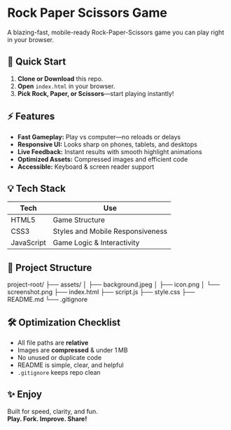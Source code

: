 # Rock Paper Scissors Game

A blazing-fast, mobile-ready Rock-Paper-Scissors game you can play right in your browser.

## 🚀 Quick Start

1. **Clone or Download** this repo.
2. **Open** `index.html` in your browser.
3. **Pick Rock, Paper, or Scissors**—start playing instantly!

## ⚡️ Features

- **Fast Gameplay:** Play vs computer—no reloads or delays
- **Responsive UI:** Looks sharp on phones, tablets, and desktops
- **Live Feedback:** Instant results with smooth highlight animations
- **Optimized Assets:** Compressed images and efficient code
- **Accessible:** Keyboard & screen reader support

## 💡 Tech Stack

| Tech      | Use                              |
|-----------|----------------------------------|
| HTML5     | Game Structure                   |
| CSS3      | Styles and Mobile Responsiveness |
| JavaScript| Game Logic & Interactivity       |

## 📁 Project Structure

project-root/
├── assets/
│ ├── background.jpeg
│ ├── icon.png
│ └── screenshot.png
├── index.html
├── script.js
├── style.css
├── README.md
└── .gitignore


## 🛠️ Optimization Checklist

- All file paths are **relative**
- Images are **compressed** & under 1 MB
- No unused or duplicate code
- README is simple, clear, and helpful
- `.gitignore` keeps repo clean

## ✨ Enjoy

Built for speed, clarity, and fun.  
**Play. Fork. Improve. Share!**


